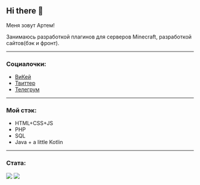 ## Hi there 👋

Меня зовут Артем!

Занимаюсь разработкой плагинов для серверов Minecraft, разработкой сайтов(бэк и фронт).

---

### Социалочки:
* [ВиКей](https://vk.com/fayence)
* [Твиттер](https://twitter.com/fayence_)
* [Телегрум](https://t.me/fayence/)

---

### Мой стэк:
* HTML+CSS+JS
* PHP
* SQL
* Java + a little Kotlin

---

### Стата:

![](https://github-readme-stats.vercel.app/api?username=dadowl&show_icons=true&theme=dark&count_private=true&hide_title=true&include_all_commits=true)
![](https://github-readme-stats.vercel.app/api/top-langs/?username=dadowl&theme=dark&langs_count=10&layout=compact)


<!--
**dadowl/dadowl** is a ✨ _special_ ✨ repository because its `README.md` (this file) appears on your GitHub profile.

Here are some ideas to get you started:

- 🔭 I’m currently working on ...
- 🌱 I’m currently learning ...
- 👯 I’m looking to collaborate on ...
- 🤔 I’m looking for help with ...
- 💬 Ask me about ...
- 📫 How to reach me: ...
- 😄 Pronouns: ...
- ⚡ Fun fact: ...
-->
